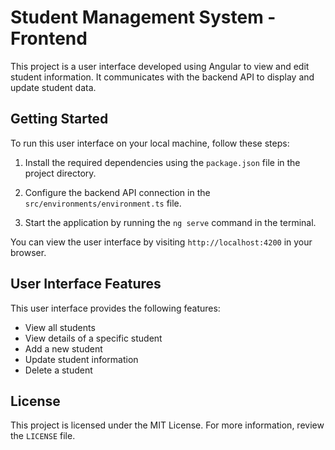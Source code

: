 # Student Management System - Frontend

This project is a user interface developed using Angular to view and edit student information. It communicates with the backend API to display and update student data.

## Getting Started

To run this user interface on your local machine, follow these steps:

1. Install the required dependencies using the `package.json` file in the project directory.

2. Configure the backend API connection in the `src/environments/environment.ts` file.

3. Start the application by running the `ng serve` command in the terminal.

You can view the user interface by visiting `http://localhost:4200` in your browser.

## User Interface Features

This user interface provides the following features:

- View all students
- View details of a specific student
- Add a new student
- Update student information
- Delete a student

## License

This project is licensed under the MIT License. For more information, review the `LICENSE` file.

